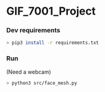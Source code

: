 # GIF_7001_Project

### Dev requirements

```sh
> pip3 install -r requirements.txt 
```

### Run
(Need a webcam)
```sh
> python3 src/face_mesh.py
```

<!-- 
# GAN First order model test 

```sh
python3 demo.py --config config/vox-256.yaml --checkpoint data/vox-cpk.pth.tar --source_image first-order-model-demo/images/00.png --driving_video first-order-model-demo/videos/0.mp4 --result_video output.mp4 --cpu
```

Source images :

![00](https://user-images.githubusercontent.com/10743909/141336860-41e15806-5af6-4465-bbfa-dee4cae77cf6.png)


Source video :

https://user-images.githubusercontent.com/10743909/141328446-b0c16f80-5432-4baa-98c4-c46fdb46427a.mp4


OUTPUT : 

https://user-images.githubusercontent.com/10743909/141328526-ef330e9d-7d0a-4c83-8e2a-92f3475d8b2c.mp4

-->